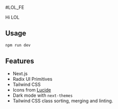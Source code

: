 #LOL_FE

Hi LOL

## Usage

```bash
npm run dev
```

## Features

- Next.js 
- Radix UI Primitives
- Tailwind CSS
- Icons from [Lucide](https://lucide.dev)
- Dark mode with `next-themes`
- Tailwind CSS class sorting, merging and linting.


